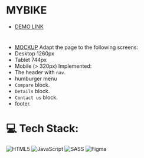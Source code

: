 # MYBIKE
- [DEMO LINK](https://erikkaraman.github.io/MYBIKE)

#
- [MOCKUP](https://www.figma.com/file/Ic3SlZjkATYaS7uTifZAIk/BIKE?node-id=0%3A1)
Adapt the page to the following screens:
- Desktop 1260px
- Tablet 744px
- Mobile (> 320px)
Implemented:
- The header with `nav`.
- humburger menu
- `Compare` block.
- `Details` block.
- `Contact us` block.
- footer.
# 💻 Tech Stack:
![HTML5](https://img.shields.io/badge/html5-%23E34F26.svg?style=for-the-badge&logo=html5&logoColor=white)
![JavaScript](https://img.shields.io/badge/javascript-%23323330.svg?style=for-the-badge&logo=javascript&logoColor=%23F7DF1E)
![SASS](https://img.shields.io/badge/SASS-hotpink.svg?style=for-the-badge&logo=SASS&logoColor=white)
![Figma](https://img.shields.io/badge/figma-%23F24E1E.svg?style=for-the-badge&logo=figma&logoColor=white)

